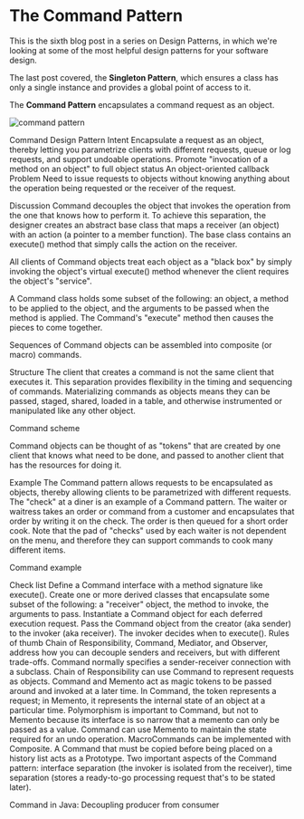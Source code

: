 # The Command Pattern #

This is the sixth blog post in a series on Design Patterns, in which we're looking at some of the most helpful design patterns for your software design.

The last post covered, the **Singleton Pattern**, which ensures a class has only a single instance and provides a global point of access to it.

The **Command Pattern** encapsulates a command request as an object.

![command pattern](https://user-images.githubusercontent.com/63193195/81503957-7fa2eb80-92de-11ea-8ea5-276f3306829c.jpg)

Command Design Pattern Intent Encapsulate a request as an object, thereby letting you parametrize clients with different requests, queue or log requests, and support undoable operations. Promote "invocation of a method on an object" to full object status An object-oriented callback Problem Need to issue requests to objects without knowing anything about the operation being requested or the receiver of the request.

Discussion Command decouples the object that invokes the operation from the one that knows how to perform it. To achieve this separation, the designer creates an abstract base class that maps a receiver (an object) with an action (a pointer to a member function). The base class contains an execute() method that simply calls the action on the receiver.

All clients of Command objects treat each object as a "black box" by simply invoking the object's virtual execute() method whenever the client requires the object's "service".

A Command class holds some subset of the following: an object, a method to be applied to the object, and the arguments to be passed when the method is applied. The Command's "execute" method then causes the pieces to come together.

Sequences of Command objects can be assembled into composite (or macro) commands.

Structure The client that creates a command is not the same client that executes it. This separation provides flexibility in the timing and sequencing of commands. Materializing commands as objects means they can be passed, staged, shared, loaded in a table, and otherwise instrumented or manipulated like any other object.

Command scheme

Command objects can be thought of as "tokens" that are created by one client that knows what need to be done, and passed to another client that has the resources for doing it.

Example The Command pattern allows requests to be encapsulated as objects, thereby allowing clients to be parametrized with different requests. The "check" at a diner is an example of a Command pattern. The waiter or waitress takes an order or command from a customer and encapsulates that order by writing it on the check. The order is then queued for a short order cook. Note that the pad of "checks" used by each waiter is not dependent on the menu, and therefore they can support commands to cook many different items.

Command example

Check list Define a Command interface with a method signature like execute(). Create one or more derived classes that encapsulate some subset of the following: a "receiver" object, the method to invoke, the arguments to pass. Instantiate a Command object for each deferred execution request. Pass the Command object from the creator (aka sender) to the invoker (aka receiver). The invoker decides when to execute(). Rules of thumb Chain of Responsibility, Command, Mediator, and Observer, address how you can decouple senders and receivers, but with different trade-offs. Command normally specifies a sender-receiver connection with a subclass. Chain of Responsibility can use Command to represent requests as objects. Command and Memento act as magic tokens to be passed around and invoked at a later time. In Command, the token represents a request; in Memento, it represents the internal state of an object at a particular time. Polymorphism is important to Command, but not to Memento because its interface is so narrow that a memento can only be passed as a value. Command can use Memento to maintain the state required for an undo operation. MacroCommands can be implemented with Composite. A Command that must be copied before being placed on a history list acts as a Prototype. Two important aspects of the Command pattern: interface separation (the invoker is isolated from the receiver), time separation (stores a ready-to-go processing request that's to be stated later).

Command in Java: Decoupling producer from consumer
